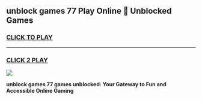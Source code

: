 
## unblock games 77 Play Online 👋 Unblocked Games
<h3>
<a href="https://premium.freeplayer.one?title=unblock_games_77&ref=19F">CLICK TO PLAY</a></h3>
<hr>

<h3>
<a href="https://premium.freeplayer.one?title=unblock_games_77&ref=19F">CLICK 2 PLAY</a>
  
</h3>

<a href="https://premium.freeplayer.one?title=unblock_games_77&ref=19F"><img src="https://clearcache.store/games.png"></a>


**unblock games 77 games unblocked: Your Gateway to Fun and Accessible Online Gaming**
